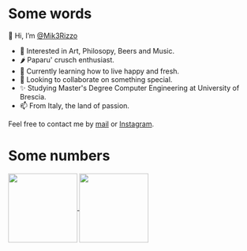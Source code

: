 <!---
Mik3Rizzo/Mik3Rizzo is a ✨ special ✨ repository because its `README.md` (this file) appears on your GitHub profile.
You can click the Preview link to take a look at your changes.
--->
# Some words

👋 Hi, I’m [@Mik3Rizzo](https://github.com/Mik3Rizzo)

- 👀 Interested in Art, Philosopy, Beers and Music.
- 🌶  Paparu' crusch enthusiast.
- 🌱 Currently learning how to live happy and fresh.
- 💞️ Looking to collaborate on something special.
- ✨ Studying Master's Degree Computer Engineering at University of Brescia.
- 📫 From Italy, the land of passion.

Feel free to contact me by [mail](mailto:m.rizzo006@studenti.unibs.it) or [Instagram](https://www.instagram.com/mik3.rizzo/).


# Some numbers

<a href="https://github.com/anuraghazra/github-readme-stats">
  <img align="center" height=140 src="https://github-readme-stats.vercel.app/api?username=Mik3Rizzo&hide=prs,contribs&hide_rank=true&count_private=true&include_all_commits=false&show_icons=true&theme=dark&bg_color=0d1117" />
</a>
<a href="https://github.com/anuraghazra/github-readme-stats">
  <img align="center" height=140 src="https://github-readme-stats.vercel.app/api/top-langs/?username=Mik3Rizzo&layout=compact&theme=dark&bg_color=0d1117" />
</a>


